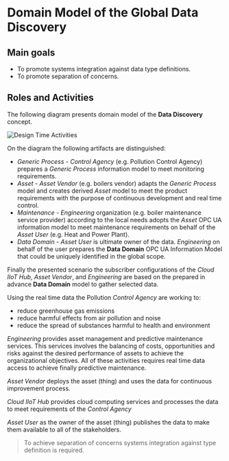 # Domain Model of the Global Data Discovery

## Main goals

* To promote systems integration against data type definitions.
* To promote separation of concerns.

## Roles and Activities

The following diagram presents domain model of the **Data Discovery** concept.

![Design Time Activities](../CommonResources/Media/DataDiscovery.DomainModel.png)

On the diagram the following artifacts are distinguished:

* *Generic Process* - *Control Agency* (e.g. Pollution Control Agency) prepares a *Generic Process* information model to meet monitoring requirements.
* *Asset* - *Asset Vendor* (e.g. boilers vendor) adapts the *Generic Process* model and creates derived *Asset* model to meet the product requirements with the purpose of continuous development and real time control.
* *Maintenance* - *Engineering* organization (e.g. boiler maintenance service provider) according to the local needs adopts the *Asset* OPC UA information model to meet maintenance requirements on behalf of the *Asset User* (e.g. Heat and Power Plant).
* *Data Domain* - *Asset User* is ultimate owner of the data. *Engineering* on behalf of the user prepares the **Data Domain** OPC UA Information Model that could be uniquely identified in the global scope.

Finally the presented scenario the subscriber configurations of the *Cloud IIoT Hub*, *Asset Vendor*, and *Engineering* are based on the prepared in advance **Data Domain** model to gather selected data.

Using the real time data the Pollution *Control Agency* are working to:

* reduce greenhouse gas emissions
* reduce harmful effects from air pollution and noise
* reduce the spread of substances harmful to health and environment

*Engineering* provides asset management and predictive maintenance services. This services involves the balancing of costs, opportunities and risks against the desired performance of assets to achieve the organizational objectives. All of these activities requires real time data access to achieve finally predictive maintenance.

*Asset Vendor* deploys the asset (thing) and uses the data for continuous improvement process.

*Cloud IIoT Hub* provides cloud computing services and processes the data to meet requirements of the *Control Agency*

*Asset User* as the owner of the asset (thing) publishes the data to make them available to all of the stakeholders.

> To achieve separation of concerns systems integration against type definition is required.

